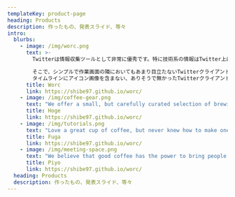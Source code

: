 ```yaml
---
templateKey: product-page
heading: Products
description: 作ったもの、発表スライド、等々
intro:
  blurbs:
    - image: /img/worc.png
      text: >-
        Twitterは情報収集ツールとして非常に優秀です。特に技術系の情報はTwitter上に多く存在しています。 

        そこで、シンプルで作業画面の隣においてもあまり目立たないTwitterクライアントを作成しました。
        タイムラインにアイコン画像を含まない、ありそうで無かったTwitterクライアントです。
      title: Worc
      link: https://shibe97.github.io/worc/
    - image: /img/coffee-gear.png
      text: "We offer a small, but carefully curated selection of brewing gear and\t tools for every taste and experience level. No matter if you roast your\t own beans or just bought your first french press, you’ll find a gadget\t to fall in love with in our shop.\t\n"
      title: Hoge
      link: https://shibe97.github.io/worc/
    - image: /img/tutorials.png
      text: "Love a great cup of coffee, but never knew how to make one? Bought a\t fancy new Chemex but have no clue how to use it? Don't worry, we’re here\t to help. You can schedule a custom 1-on-1 consultation with our baristas\t to learn anything you want to know about coffee roasting and brewing.\t Email us or call the store for details.\t\n"
      title: Fuga
      link: https://shibe97.github.io/worc/
    - image: /img/meeting-space.png
      text: "We believe that good coffee has the power to bring people together.\t That’s why we decided to turn a corner of our shop into a cozy meeting\t space where you can hang out with fellow coffee lovers and learn about\t coffee making techniques. All of the artwork on display there is for\t sale. The full price you pay goes to the artist.\t\n"
      title: Piyo
      link: https://shibe97.github.io/worc/
  heading: Products
  description: 作ったもの、発表スライド、等々
---
```


